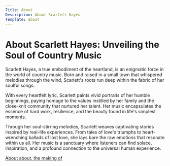 ```yaml
---
Title: About
Description: About Scarlett Hayes
Template: about
---
```

# About Scarlett Hayes: Unveiling the Soul of Country Music

Scarlett Hayes, a true embodiment of the heartland, is an enigmatic force in the world of country music. Born and raised in a small town that whispered melodies through the wind, Scarlett's roots run deep within the fabric of her soulful songs.


With every heartfelt lyric, Scarlett paints vivid portraits of her humble beginnings, paying homage to the values instilled by her family and the close-knit community that nurtured her talent. Her music encapsulates the essence of hard work, resilience, and the beauty found in life's simplest moments.


Through her soul-stirring melodies, Scarlett weaves captivating stories inspired by real-life experiences. From tales of love's triumphs to heart-wrenching ballads of lost love, she lays bare the raw emotions that resonate within us all. Her music is a sanctuary where listeners can find solace, inspiration, and a profound connection to the universal human experience.

<a href="about-about">About about, the making of</a>